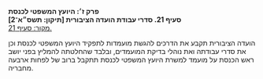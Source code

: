 **פרק ז׳: היועץ המשפטי לכנסת**  
**סעיף 21. סדרי עבודת הועדה הציבורית [תיקון: תשס״א־2]**  
[מקור: סעיף 21. ](https://he.wikisource.org/wiki/חוק_הכנסת#סעיף_21)  

הועדה הציבורית תקבע את הדרכים להגשת מועמדות לתפקיד היועץ המשפטי לכנסת וכן את סדרי עבודתה ואת נוהלי בדיקת המועמדים, ובלבד שהחלטתה להמליץ בפני יושב ראש הכנסת על מועמד למשרת היועץ המשפטי לכנסת תתקבל ברוב של לפחות ארבעה מחבריה.